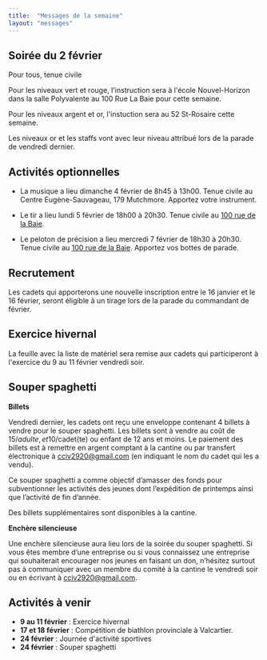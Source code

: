 ```yaml
---
title:  "Messages de la semaine"
layout: "messages"
---
```


## Soirée du 2 février

Pour tous, tenue civile 

Pour les niveaux vert et rouge, l'instruction sera à l'école Nouvel-Horizon dans la salle Polyvalente au 100 Rue La Baie pour cette semaine.

Pour les niveaux argent et or, l'instuction sera au 52 St-Rosaire cette semaine. 

Les niveaux or et les staffs vont avec leur niveau attribué lors de la parade de vendredi dernier.

## Activités optionnelles

- La musique a lieu dimanche 4 février de 8h45 à 13h00. Tenue civile au Centre Eugène-Sauvageau, 179 Mutchmore. Apportez votre instrument.

- Le tir a lieu lundi 5 février de 18h00 à 20h30. Tenue civile au [100 rue de la Baie](/information/comment-nous-rejoindre/).

- Le peloton de précision a lieu mercredi 7 février de 18h30 à 20h30. Tenue civile au [100 rue de la Baie](/information/comment-nous-rejoindre/). Apportez vos bottes de parade. 

## Recrutement

Les cadets qui apporterons une nouvelle inscription entre le 16 janvier et le 16 février, seront éligible à un tirage lors de la parade du commandant de février.

## Exercice hivernal

La feuille avec la liste de matériel sera remise aux cadets qui participeront à l'exercice du 9 au 11 février vendredi soir.

## Souper spaghetti

**Billets**

Vendredi dernier, les cadets ont reçu une enveloppe contenant 4 billets à vendre pour le souper spaghetti. Les billets sont à vendre au coût de 15$/adulte, et 10$/cadet(te) ou enfant de 12 ans et moins. Le paiement des billets est à remettre en argent comptant à la cantine ou par transfert électronique à <cciv2920@gmail.com> (en indiquant le nom du cadet qui les a vendu).

Ce souper spaghetti a comme objectif d’amasser des fonds pour subventionner les activités des jeunes dont l’expédition de printemps ainsi que l’activité de fin d’année.

Des billets supplémentaires sont disponibles à la cantine.

**Enchère silencieuse**

Une enchère silencieuse aura lieu lors de la soirée du souper spaghetti. Si vous êtes membre d’une entreprise ou si vous connaissez une entreprise qui souhaiterait encourager nos jeunes en faisant un don, n’hésitez surtout pas à communiquer avec un membre du comité à la cantine le vendredi soir ou en écrivant à <cciv2920@gmail.com>.

## Activités à venir

- **9 au 11 février** : Exercice hivernal
- **17 et 18 février** : Compétition de biathlon provinciale à Valcartier.
- **24 février** : Journée d'activité sportives
- **24 février** : Souper spaghetti

